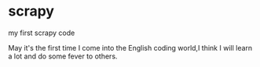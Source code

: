 # scrapy
my first scrapy code


May it's the first time I come into the English coding world,I think I will learn a lot and do some fever to others.
